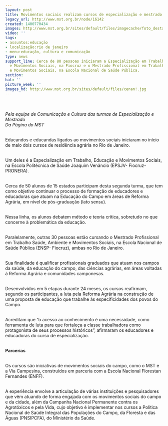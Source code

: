 ```yaml
---
layout: post
title: Movimentos sociais realizam cursos de especialização e mestrado no RJ
legacy_url: http://www.mst.org.br/node/16142
created: 1400770434
images: http://www.mst.org.br/sites/default/files/imagecache/foto_destaque/cenan!.jpg
video: ''
tags:
- assuntos:educação
- localização:rio de janeiro
- menu:educação, cultura e comunicação
type: news
support_line: Cerca de 80 pessoas iniciaram a Especialização em Trabalho, Educação
  e Movimentos Sociais, na Fiocruz e o Mestrado Profissional em Trabalho Saúde, Ambiente
  e Movimentos Sociais, na Escola Nacional de Saúde Pública.
section: 
hat: ''
picture_week: ''
images_hd: http://www.mst.org.br/sites/default/files/cenan!.jpg
---
```

<p><em><img style="margin: 10px;" src="http://www.mst.org.br/sites/default/files/cenan.jpg" alt=""><br></em></p><p><em>Pela equipe de Comunicação e Cultura das turmas de Especialização e Mestrado<br>Da Página do MST</em></p><p><br>Educandos e educandas ligados ao movimentos sociais iniciaram no início de maio dois cursos de residência agrária no Rio de Janeiro.</p><p><br>Um deles é a Especialização em Trabalho, Educação e Movimentos Sociais, na Escola Politécnica de Saúde Joaquim Venâncio (EPSJV- Fiocruz-PRONERA). &nbsp;</p><p><br>Cerca de 50 alunos de 15 estados participam desta segunda turma, que tem como objetivo continuar o processo de formação de educadores e educadoras que atuam na Educação do Campo em áreas de Reforma Agrária, em nível de pós-graduação (lato sensu).&nbsp;</p><p><br>Nessa linha, os alunos debatem método e teoria crítica, sobretudo no que concerne à problemática da educação.</p><p><br>Paralelamente, outras 30 pessoas estão cursando o Mestrado Profissional em Trabalho Saúde, Ambiente e Movimentos Sociais, na Escola Nacional de Saúde Pública (ENSP- Fiocruz), ambas no Rio de Janeiro.</p><p><br>Sua finalidade é qualificar profissionais graduados que atuam nos campos da saúde, da educação do campo, das ciências agrárias, em áreas voltadas à Reforma Agrária e comunidades camponesas.</p><p><br>Desenvolvidos em 5 etapas durante 24 meses, os cursos reafirmam, segundo os participantes, a luta pela Reforma Agrária na construção de uma proposta de educação que trabalhe às especificidades dos povos do Campo.</p><p><br>Acreditam que “o acesso ao conhecimento é uma necessidade, como ferramenta de luta para que fortaleça a classe trabalhadora como protagonista de seus processos históricos”, afirmaram os educadores e educadoras do curso de especialização.</p><p><br><strong>Parcerias</strong></p><p><br>Os cursos são iniciativas de movimentos sociais do campo, como o MST e a Via Campesina, construídos em parceria com a Escola Nacional Florestan Fernandes (ENFF).&nbsp;</p><p><br>A experiência envolve a articulação de várias instituições e pesquisadores que vêm atuando de forma engajada com os movimentos sociais do campo e da cidade, além da Campanha Nacional Permanente contra os Agrotóxicos e pela Vida, cujo objetivo é implementar nos cursos a Política Nacional de Saúde Integral das Populações do Campo, da Floresta e das Águas (PNSIPCFA), do Ministério da Saúde.</p><div>&nbsp;</div>
